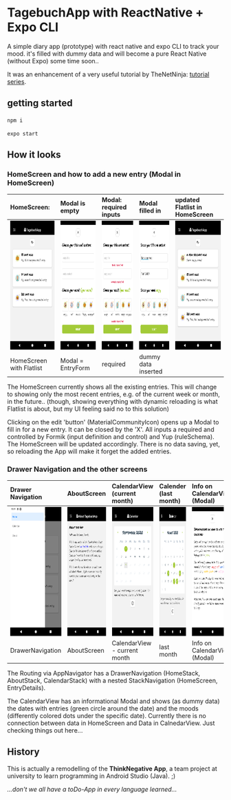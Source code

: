 # TagebuchApp with ReactNative + Expo CLI

A simple diary app (prototype) with react native and expo CLI to track your mood. it's filled with dummy data and will become a pure React Native (without Expo) some time soon..

It was an enhancement of a very useful tutorial by TheNetNinja: [tutorial series](https://www.youtube.com/watch?v=ur6I5m2nTvk&list=PL4cUxeGkcC9ixPU-QkScoRBVxtPPzVjrQ&index=1).


## getting started

`npm i`

`expo start`


## How it looks

### HomeScreen and how to add a new entry (Modal in HomeScreen)

| HomeScreen: | Modal is empty | Modal: required inputs | Modal filled in | updated Flatlist in HomeScreen |
|:------------|:---------------|:-----------------------|:----------------|:-------------------------------|
| <img src="https://github.com/anneKoethke/tagebuch/blob/master/assets/examplePics/01-HomeScreen.png" height="300"> | <img src="https://github.com/anneKoethke/tagebuch/blob/master/assets/examplePics/02-ModalEntryFrom_empty.png" height="300"> | <img src="https://github.com/anneKoethke/tagebuch/blob/master/assets/examplePics/03-ModalEntryForm_required.png" height="300"> | <img src="https://github.com/anneKoethke/tagebuch/blob/master/assets/examplePics/04-ModalEntryForm_with_data.png" height="300"> | <img src="https://github.com/anneKoethke/tagebuch/blob/master/assets/examplePics/05-updated_HomeScreen.png" height="300"> |  |
| HomeScreen with Flatlist | Modal = EntryForm | required | dummy data inserted ||

The HomeScreen currently shows all the existing entries. This will change to showing only the most recent entries, e.g. of the current week or month, in the future.. (though, showing everything with dynamic reloading is what Flatlist is about, but my UI feeling said no to this solution)

Clicking on the edit 'button' (MaterialCommunityIcon) opens up a Modal to fill in for a new entry. It can be closed by the 'X'. All inputs a required and controlled by Formik (input definition and control) and Yup (ruleSchema). The HomeScreen will be updated accordingly. There is no data saving, yet, so reloading the App will make it forget the added entries.


### Drawer Navigation and the other screens

| Drawer Navigation | AboutScreen | CalendarView (current month) | Calender (last month)  | Info on CalendarView (Modal) | HomeScreen: EntryDetails |
|:------------------|:------------|:-----------------------------|:-----------------------|:-----------------------------|:-------------------------|
| <img src="https://github.com/anneKoethke/tagebuch/blob/master/assets/examplePics/06-DrawerNavigation.png" height="300"> | <img src="https://github.com/anneKoethke/tagebuch/blob/master/assets/examplePics/07-AboutScreen.png" height="300"> | <img src="https://github.com/anneKoethke/tagebuch/blob/master/assets/examplePics/08-CalendarView.png" height="300"> | <img src="https://github.com/anneKoethke/tagebuch/blob/master/assets/examplePics/09-CalendarView_last_month.png" height="300"> | <img src="https://github.com/anneKoethke/tagebuch/blob/master/assets/examplePics/10-ModalCalendarInfo.png" height="300"> | <img src="https://github.com/anneKoethke/tagebuch/blob/master/assets/examplePics/09-CalendarView_last_month.png" height="300"> | <img src="https://github.com/anneKoethke/tagebuch/blob/master/assets/examplePics/11-EntryDetails.png" height="300"> |
| DrawerNavigation | AboutScreen | CalendarView - current month | last month | Info on CalendarView (Modal) | EntryDetails |

The Routing via AppNavigator has a DrawerNavigation (HomeStack, AboutStack, CalendarStack) with a nested StackNavigation (HomeScreen, EntryDetails).

The CalendarView has an informational Modal and shows (as dummy data) the dates with entries (green circle around the date) and the moods (differently colored dots under the specific date). Currently there is no connection between data in HomeScreen and Data in CalnedarView. Just checking things out here...


## History

This is actually a remodelling of the **ThinkNegative App**, a team project at university to learn programming in Android Studio (Java). ;)

*...don't we all have a toDo-App in every language learned...*
